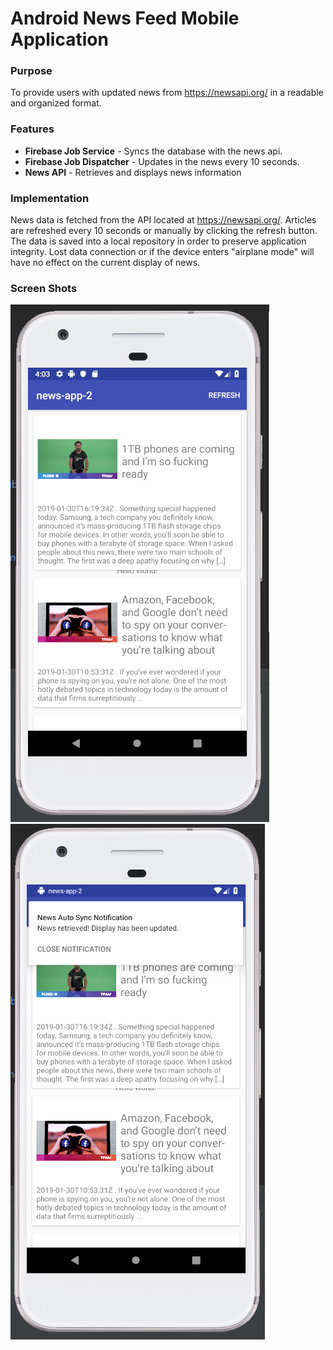 # Android News Feed Mobile Application


### Purpose 
To provide users with updated news from https://newsapi.org/ in a readable and organized format. 

### Features 
- **Firebase Job Service** - Syncs the database with the news api.
- **Firebase Job Dispatcher** - Updates in the news every 10 seconds.
- **News API** - Retrieves and displays news information 

### Implementation
News data is fetched from the API located at https://newsapi.org/. Articles are refreshed every 10 seconds or manually by clicking the refresh button. The data is saved into a local repository in order to preserve application integrity. Lost data connection or if the device enters "airplane mode" will have no effect on the current display of news.

### Screen Shots 

  ![NewsApp!](https://github.com/RYin4/NewsApp/blob/master/app/src/main/res/drawable/newsAppScreenShot1.PNG "News App")![NewsApp!](https://github.com/RYin4/NewsApp/blob/master/app/src/main/res/drawable/newsAppScreenShot3.PNG "News App")

